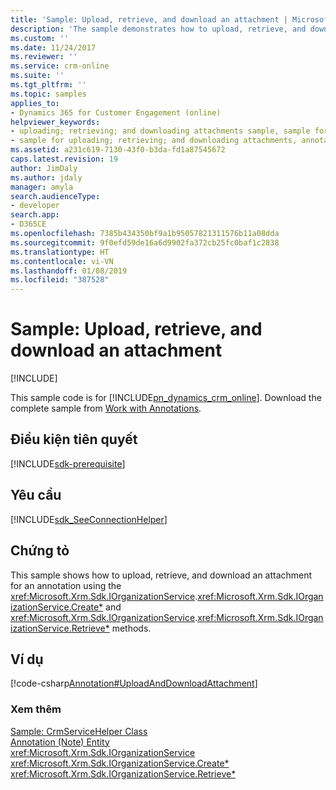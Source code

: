 ```yaml
---
title: 'Sample: Upload, retrieve, and download an attachment | MicrosoftDocs'
description: 'The sample demonstrates how to upload, retrieve, and download an attachment for an annotation using the IOrganizationService.Entity) and IOrganizationService.ColumnSet) methods. '
ms.custom: ''
ms.date: 11/24/2017
ms.reviewer: ''
ms.service: crm-online
ms.suite: ''
ms.tgt_pltfrm: ''
ms.topic: samples
applies_to:
- Dynamics 365 for Customer Engagement (online)
helpviewer_keywords:
- uploading; retrieving; and downloading attachments sample, sample for the annotation (note) entity
- sample for uploading; retrieving; and downloading attachments, annotation (note) entity sample
ms.assetid: a231c619-7130-43f0-b3da-fd1a87545672
caps.latest.revision: 19
author: JimDaly
ms.author: jdaly
manager: amyla
search.audienceType:
- developer
search.app:
- D365CE
ms.openlocfilehash: 7385b434350bf9a1b95057821311576b11a08dda
ms.sourcegitcommit: 9f0efd59de16a6d9902fa372cb25fc0baf1c2838
ms.translationtype: HT
ms.contentlocale: vi-VN
ms.lasthandoff: 01/08/2019
ms.locfileid: "387528"
---
```

# <a name="sample-upload-retrieve-and-download-an-attachment"></a>Sample: Upload, retrieve, and download an attachment

[!INCLUDE[](../includes/cc_applies_to_update_9_0_0.md)]

This sample code is for [!INCLUDE[pn_dynamics_crm_online](../includes/pn-dynamics-crm-online.md)]. Download the complete sample from [Work with Annotations](https://code.msdn.microsoft.com/Annotation-Sample-9d797e21).  

## <a name="prerequisites"></a>Điều kiện tiên quyết
[!INCLUDE[sdk-prerequisite](../includes/sdk-prerequisite.md)]
  
## <a name="requirements"></a>Yêu cầu  
[!INCLUDE[sdk_SeeConnectionHelper](../includes/sdk-seeconnectionhelper.md)]
  
## <a name="demonstrates"></a>Chứng tỏ  
 This sample shows how to upload, retrieve, and download an attachment for an annotation using the <xref:Microsoft.Xrm.Sdk.IOrganizationService>.<xref:Microsoft.Xrm.Sdk.IOrganizationService.Create*> and <xref:Microsoft.Xrm.Sdk.IOrganizationService>.<xref:Microsoft.Xrm.Sdk.IOrganizationService.Retrieve*> methods.  
  
## <a name="example"></a>Ví dụ  
 [!code-csharp[Annotation#UploadAndDownloadAttachment](../snippets/csharp/CRMV8/annotation/cs/uploadanddownloadattachment.cs#uploadanddownloadattachment)]  
  
### <a name="see-also"></a>Xem thêm  
 [Sample: CrmServiceHelper Class](org-service/helper-code-serverconnection-class.md)   
 [Annotation (Note) Entity](annotation-note-entity.md)   
<xref:Microsoft.Xrm.Sdk.IOrganizationService>   
 <xref:Microsoft.Xrm.Sdk.IOrganizationService.Create*>   
 <xref:Microsoft.Xrm.Sdk.IOrganizationService.Retrieve*>
